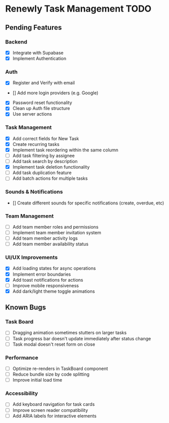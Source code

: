 # Renewly Task Management TODO

## Pending Features

### Backend

- [x] Integrate with Supabase
- [x] Implement Authentication

### Auth

- [x] Register and Verify with email
- [] Add more login providers (e.g. Google)
- [x] Password reset functionality
- [x] Clean up Auth file structure
- [x] Use server actions

### Task Management

- [x] Add correct fields for New Task
- [x] Create recurring tasks
- [x] Implement task reordering within the same column
- [ ] Add task filtering by assignee
- [ ] Add task search by description
- [x] Implement task deletion functionality
- [ ] Add task duplication feature
- [ ] Add batch actions for multiple tasks

### Sounds & Notifications

- [] Create different sounds for specific notifications (create, overdue, etc)

### Team Management

- [ ] Add team member roles and permissions
- [ ] Implement team member invitation system
- [ ] Add team member activity logs
- [ ] Add team member availability status

### UI/UX Improvements

- [x] Add loading states for async operations
- [x] Implement error boundaries
- [x] Add toast notifications for actions
- [ ] Improve mobile responsiveness
- [x] Add dark/light theme toggle animations

## Known Bugs

### Task Board

- [ ] Dragging animation sometimes stutters on larger tasks
- [ ] Task progress bar doesn't update immediately after status change
- [ ] Task modal doesn't reset form on close

### Performance

- [ ] Optimize re-renders in TaskBoard component
- [ ] Reduce bundle size by code splitting
- [ ] Improve initial load time

### Accessibility

- [ ] Add keyboard navigation for task cards
- [ ] Improve screen reader compatibility
- [ ] Add ARIA labels for interactive elements
